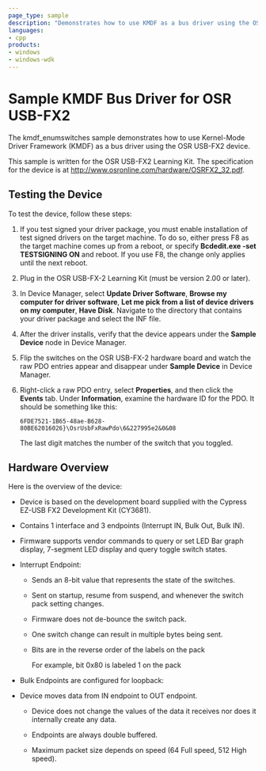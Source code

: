 ```yaml
---
page_type: sample
description: "Demonstrates how to use KMDF as a bus driver using the OSR USB-FX2 device."
languages:
- cpp
products:
- windows
- windows-wdk
---
```


# Sample KMDF Bus Driver for OSR USB-FX2

The kmdf\_enumswitches sample demonstrates how to use Kernel-Mode Driver Framework (KMDF) as a bus driver using the OSR USB-FX2 device.

This sample is written for the OSR USB-FX2 Learning Kit. The specification for the device is at <http://www.osronline.com/hardware/OSRFX2_32.pdf>.

## Testing the Device

To test the device, follow these steps:

1. If you test signed your driver package, you must enable installation of test signed drivers on the target machine. To do so, either press F8 as the target machine comes up from a reboot, or specify **Bcdedit.exe -set TESTSIGNING ON** and reboot. If you use F8, the change only applies until the next reboot.

1. Plug in the OSR USB-FX-2 Learning Kit (must be version 2.00 or later).

1. In Device Manager, select **Update Driver Software**, **Browse my computer for driver software**, **Let me pick from a list of device drivers on my computer**, **Have Disk**. Navigate to the directory that contains your driver package and select the INF file.

1. After the driver installs, verify that the device appears under the **Sample Device** node in Device Manager.

1. Flip the switches on the OSR USB-FX-2 hardware board and watch the raw PDO entries appear and disappear under **Sample Device** in Device Manager.

1. Right-click a raw PDO entry, select **Properties**, and then click the **Events** tab. Under **Information**, examine the hardware ID for the PDO. It should be something like this:

    `6FDE7521-1B65-48ae-B628-80BE62016026}\OsrUsbFxRawPdo\6&227995e2&0&08`

    The last digit matches the number of the switch that you toggled.

## Hardware Overview

Here is the overview of the device:

- Device is based on the development board supplied with the Cypress EZ-USB FX2 Development Kit (CY3681).

- Contains 1 interface and 3 endpoints (Interrupt IN, Bulk Out, Bulk IN).

- Firmware supports vendor commands to query or set LED Bar graph display, 7-segment LED display and query toggle switch states.

- Interrupt Endpoint:

  - Sends an 8-bit value that represents the state of the switches.

  - Sent on startup, resume from suspend, and whenever the switch pack setting changes.

  - Firmware does not de-bounce the switch pack.

  - One switch change can result in multiple bytes being sent.

  - Bits are in the reverse order of the labels on the pack

    For example, bit 0x80 is labeled 1 on the pack

- Bulk Endpoints are configured for loopback:

- Device moves data from IN endpoint to OUT endpoint.

  - Device does not change the values of the data it receives nor does it internally create any data.

  - Endpoints are always double buffered.

  - Maximum packet size depends on speed (64 Full speed, 512 High speed).
